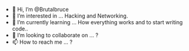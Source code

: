 - 👋 Hi, I’m @Brutalbruce
- 👀 I’m interested in ... Hacking and Networking.
- 🌱 I’m currently learning ... How everything works and to start writing code.. 
- 💞️ I’m looking to collaborate on ... ?
- 📫 How to reach me ... ?

<!---
Brutalbruce/Brutalbruce is a ✨ special ✨ repository because its `README.md` (this file) appears on your GitHub profile.
You can click the Preview link to take a look at your changes.
--->
